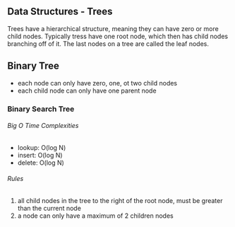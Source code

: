 ## Data Structures - Trees

Trees have a hierarchical structure, meaning they can have zero or more child nodes. Typically tress have one root node, which then has child nodes branching off of it. The last nodes on a tree are called the leaf nodes.

## Binary Tree

- each node can only have zero, one, ot two child nodes
- each child node can only have one parent node

### Binary Search Tree

###### Big O Time Complexities

- lookup: O(log N)
- insert: O(log N)
- delete: O(log N)

###### Rules

1. all child nodes in the tree to the right of the root node, must be greater than the current node
2. a node can only have a maximum of 2 children nodes
